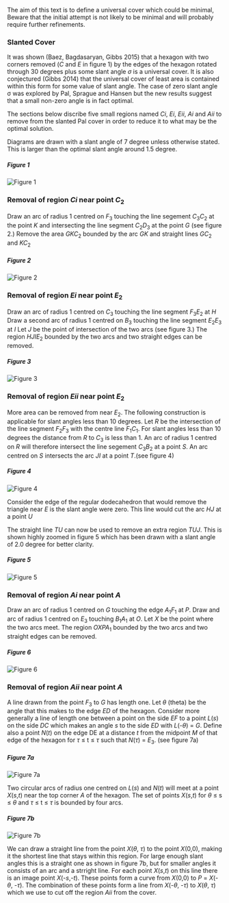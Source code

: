 The aim of this text is to define a universal cover which could be minimal, Beware that the initial attempt is not likely to be minimal and will probably require further refinements.

### Slanted Cover
It was shown (Baez, Bagdasaryan, Gibbs 2015) that a hexagon with two corners removed (_C_ and _E_ in figure 1) by the edges of the hexagon rotated through 30 degrees plus some slant angle _σ_ is a universal cover. It is also conjectured (Gibbs 2014) that the universal cover of least area is contained within this form for some value of slant angle. The case of zero slant angle σ was explored by Pal, Sprague and Hansen but the new results suggest that a small non-zero angle is in fact optimal. 

The sections below discribe five small regions named _Ci_, _Ei_, _Eii_, _Ai_ and _Aii_ to remove from the slanted Pal cover in order to reduce it to what may be the optimal solution.

Diagrams are drawn with a slant angle of 7 degree unless otherwise stated. This is larger than the optimal slant angle around 1.5 degree.

##### Figure 1
![Figure 1](figures/fig1.png)

### Removal of region _Ci_ near point _C_<sub>2</sub> 
Draw an arc of radius 1 centred on _F_<sub>3</sub> touching the line segement _C_<sub>3</sub>_C_<sub>2</sub> at the point _K_ and intersecting the line segment _C_<sub>2</sub>_D_<sub>3</sub> at the point _G_ (see figure 2.) Remove the area _GKC_<sub>2</sub> bounded by the arc _GK_ and straight lines _GC_<sub>2</sub> and _KC_<sub>2</sub>

##### Figure 2
![Figure 2](figures/fig2.png)

### Removal of region _Ei_ near point _E_<sub>2</sub> 
Draw an arc of radius 1 centred on _C_<sub>3</sub> touching the line segment _F_<sub>3</sub>_E_<sub>2</sub> at _H_ Draw a second arc of radius 1 centred on _B_<sub>3</sub> touching the line segment _E_<sub>2</sub>_E_<sub>3</sub> at _I_ Let _J_ be the point of intersection of the two arcs (see figure 3.) The region _HJIE_<sub>2</sub> bounded by the two arcs and two straight edges can be removed.

##### Figure 3
![Figure 3](figures/fig3.png)

### Removal of region _Eii_ near point _E_<sub>2</sub> 
More area can be removed from near _E_<sub>2</sub>. The following construction is applicable for slant angles less than 10 degrees. Let _R_ be the intersection of the line segment _F_<sub>2</sub>_F_<sub>3</sub> with the centre line _F_<sub>1</sub>_C_<sub>1</sub>. For slant angles less than 10 degrees the distance from _R_ to _C_<sub>3</sub> is less than 1. An arc of radius 1 centred on _R_ will therefore intersect the line segement _C_<sub>3</sub>_B_<sub>2</sub> at a point _S_. An arc centred on _S_ intersects the arc _JI_ at a point _T_.(see figure 4)

##### Figure 4
![Figure 4](figures/fig4.png)

Consider the edge of the regular dodecahedron that would remove the triangle near _E_ is the slant angle were zero. This line would cut the arc _HJ_ at a point _U_  

The straight line _TU_ can now be used to remove an extra region _TUJ_. This is shown highly zoomed in figure 5 which has been drawn with a slant angle of 2.0 degree for better clarity.

##### Figure 5
![Figure 5](figures/fig5.png)

### Removal of region _Ai_ near point _A_ 
Draw an arc of radius 1 centred on _G_ touching the edge _A_<sub>1</sub>_F_<sub>1</sub> at _P_. Draw and arc of radius 1 centred on _E_<sub>3</sub> touching _B_<sub>1</sub>_A_<sub>1</sub> at _O_. Let _X_ be the point where the two arcs meet. The region _OXPA_<sub>1</sub> bounded by the two arcs and two straight edges can be removed.

##### Figure 6
![Figure 6](figures/fig6.png)

### Removal of region _Aii_ near point _A_
A line drawn from the point _F_<sub>3</sub> to _G_ has length one. Let _θ_ (theta) be the angle that this makes to the edge _ED_ of the hexagon. Consider more generally a line of length one between a point on the side _EF_ to a point _L_(_s_) on the side _DC_ which makes an angle _s_ to the side _ED_ with _L_(-_θ_) = _G_. Define also a point _N_(_t_) on the edge DE at a distance _t_ from the midpoint _M_ of that edge of the hexagon for _τ_ ≤ t ≤ _τ_ such that _N_(_τ_) = _E_<sub>3</sub>. (see figure 7a)

##### Figure 7a
![Figure 7a](figures/fig7a.png)

Two circular arcs of radius one centred on _L_(_s_) and _N_(_t_) will meet at a point _X_(_s_,_t_) near the top corner _A_ of the hexagon. The set of points _X_(_s_,_t_) for _θ_ ≤ s ≤ _θ_ and _τ_ ≤ t ≤ _τ_ is bounded by four arcs.

##### Figure 7b
![Figure 7b](figures/fig7b.png)

We can draw a straight line from the point _X_(_θ_, _τ_) to the point _X_(0,0), making it the shortest line that stays within this region. For large enough slant angles this is a straight one as shown in figure 7b, but for smaller angles it consists of an arc and a strright line. For each point _X_(_s_,_t_) on this line there is an image point _X_(-_s_,-_t_). These points form a curve from _X_(0,0) to _P_ = _X_(-_θ_, -_τ_). The combination of these points form a line from _X_(-_θ_, -_τ_) to _X_(_θ_, _τ_) which we use to cut off the region _Aii_ from the cover.





